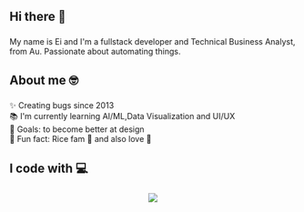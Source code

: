 ## Hi there 👋
###

<p align="left">My name is Ei and I'm a fullstack developer and Technical Business Analyst, from Au. Passionate about automating things.</p>

###


## About me 🤓
###

<p align="left">✨ Creating bugs since 2013<br>📚 I'm currently learning AI/ML,Data Visualization and UI/UX<br>🎯 Goals: to become better at design<br>🎲 Fun fact: Rice fam 🍚 and also love 🍕</p>

###

<h2 align="left">I code with 💻</h2>

###
<p align="center">
  <a href="https://skillicons.dev">
    <img src="https://skillicons.dev/icons?i=python,java,react,html,css,bootstrap,spring,docker" />
  </a>
</p>

###
<!--
**eikyi/eikyi** is a ✨ _special_ ✨ repository because its `README.md` (this file) appears on your GitHub profile.

Here are some ideas to get you started:

- 🔭 I’m currently working on ...
- 🌱 I’m currently learning ...
- 👯 I’m looking to collaborate on ...
- 🤔 I’m looking for help with ...
- 💬 Ask me about ...
- 📫 How to reach me: ...
- 😄 Pronouns: ...
- ⚡ Fun fact: ...
-->
